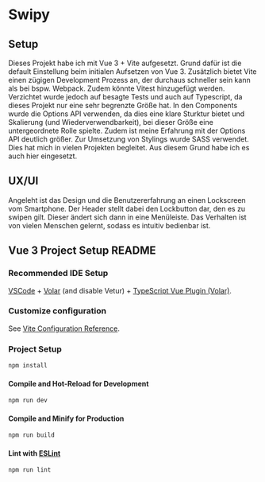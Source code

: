 # Swipy

## Setup
Dieses Projekt habe ich mit Vue 3 + Vite aufgesetzt. Grund dafür ist die default Einstellung beim initialen Aufsetzen von Vue 3. Zusätzlich bietet Vite einen zügigen Development Prozess an, der durchaus schneller sein kann als bei bspw. Webpack. Zudem könnte Vitest hinzugefügt werden.
Verzichtet wurde jedoch auf besagte Tests und auch auf Typescript, da dieses Projekt nur eine sehr begrenzte Größe hat. In den Components wurde die Options API verwenden, da dies eine klare Sturktur bietet und Skalierung (und Wiederverwendbarkeit), bei dieser Größe eine untergeordnete Rolle spielte. Zudem ist meine Erfahrung mit der Options API deutlich größer. 
Zur Umsetzung von Stylings wurde SASS verwendet. Dies hat mich in vielen Projekten begleitet. Aus diesem Grund habe ich es auch hier eingesetzt.

## UX/UI
Angeleht ist das Design und die Benutzererfahrung an einen Lockscreen vom Smartphone. Der Header stellt dabei den Lockbutton dar, den es zu swipen gilt. Dieser ändert sich dann in eine Menüleiste.
Das Verhalten ist von vielen Menschen gelernt, sodass es intuitiv bedienbar ist. 

## Vue 3 Project Setup README

### Recommended IDE Setup

[VSCode](https://code.visualstudio.com/) + [Volar](https://marketplace.visualstudio.com/items?itemName=Vue.volar) (and disable Vetur) + [TypeScript Vue Plugin (Volar)](https://marketplace.visualstudio.com/items?itemName=Vue.vscode-typescript-vue-plugin).

### Customize configuration

See [Vite Configuration Reference](https://vitejs.dev/config/).

### Project Setup

```sh
npm install
```

#### Compile and Hot-Reload for Development

```sh
npm run dev
```

#### Compile and Minify for Production

```sh
npm run build
```

#### Lint with [ESLint](https://eslint.org/)

```sh
npm run lint
```
